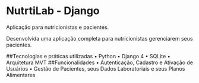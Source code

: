# NutrtiLab - Django
 Aplicação para nutricionistas e pacientes.

 Desenvolvida uma aplicação completa para nutricionistas gerenciarem seus pacientes.

##Tecnologias e práticas utilizadas
  • Python
  • Django 4
  • SQLite
  • Arquitetura MVT
##Funcionalidades
 • Autenticação, Cadastro e Ativação de Usuários
 • Gestão de Pacientes, seus Dados Laboratoriais e seus Planos Alimentares  

